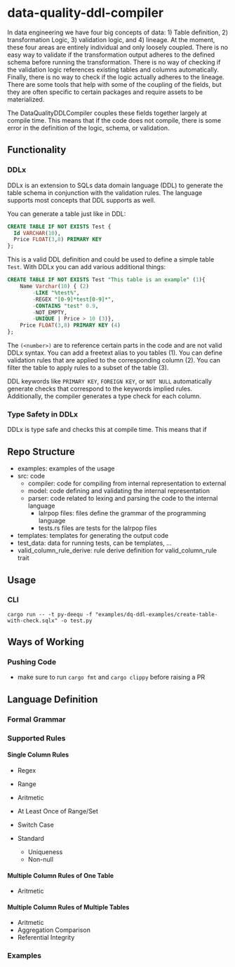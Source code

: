 # data-quality-ddl-compiler

In data engineering we have four big concepts of data: 1) Table definition, 2) transformation Logic, 3)
validation logic, and 4) lineage. At the moment, these four areas are entirely individual and only loosely coupled. 
There is no easy way to validate if the transformation output adheres to the defined schema before running the
transformation. There is no way of checking if the validation logic references existing tables and columns automatically.
Finally, there is no way to check if the logic actually adheres to the lineage. There are some tools that 
help with some of the coupling of the fields, but they are often specific to certain packages and require assets to
be materialized. 

The DataQualityDDLCompiler couples these fields together largely at compile time. This means that if the code does not
compile, there is some error in the definition of the logic, schema, or validation.

## Functionality

### DDLx

DDLx is an extension to SQLs data domain language (DDL) to generate the table schema in conjunction with the validation
rules. The language supports most concepts that DDL supports as well.

You can generate a table just like in DDL:
```SQL
CREATE TABLE IF NOT EXISTS Test {
  Id VARCHAR(10),
  Price FLOAT(3,8) PRIMARY KEY
};
```
This is a valid DDL definition and could be used to define a simple table `Test`. With DDLx you can add
various additional things:
```SQL
CREATE TABLE IF NOT EXISTS Test "This table is an example" (1){
    Name Varchar(10) { (2)
        -LIKE "%test%",
        -REGEX "[0-9]*test[0-9]*",
        -CONTAINS "test" 0.9,
        -NOT_EMPTY,
        -UNIQUE | Price > 10 (3)},
    Price FLOAT(3,8) PRIMARY KEY (4)
};
```
The `(<number>)` are to reference certain parts in the code and are not valid DDLx syntax.
You can add a freetext alias to you tables (1).
You can define validation rules that are applied to the corresponding column (2).
You can filter the table to apply rules to a subset of the table (3).

DDL keywords like `PRIMARY KEY`, `FOREIGN KEY`, or `NOT NULL` automatically generate checks that correspond to 
the keywords implied rules. Additionally, the compiler generates a type check for each column.

### Type Safety in DDLx

DDLx is type safe and checks this at compile time. This means that if 


## Repo Structure

* examples: examples of the usage
* src: code
  * compiler: code for compiling from internal representation to external
  * model: code defining and validating the internal representation
  * parser: code related to lexing and parsing the code to the internal language
    * lalrpop files: files define the grammar of the programming language
    * tests.rs files are tests for the lalrpop files
* templates: templates for generating the output code
* test_data: data for running tests, can be templates, ...
* valid_column_rule_derive: rule derive definition for valid_column_rule trait

## Usage

### CLI 

`cargo run -- -t py-deequ -f "examples/dq-ddl-examples/create-table-with-check.sqlx" -o test.py`

## Ways of Working

### Pushing Code

* make sure to run `cargo fmt` and `cargo clippy` before raising a PR

## Language Definition

### Formal Grammar

### Supported Rules

#### Single Column Rules

* Regex
* Range
* Aritmetic
* At Least Once of Range/Set
* Switch Case

* Standard
    * Uniqueness
    * Non-null

#### Multiple Column Rules of One Table

* Aritmetic

#### Multiple Column Rules of Multiple Tables

* Aritmetic
* Aggregation Comparison
* Referential Integrity

### Examples



